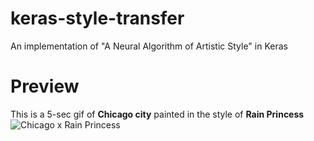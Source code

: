 # keras-style-transfer
An implementation of "A Neural Algorithm of Artistic Style" in Keras

# Preview
This is a 5-sec gif of **Chicago city** painted in the style of **Rain Princess**
![Chicago x Rain Princess](https://github.com/devAmoghS/keras-style-transfer/blob/master/chicago_x_rain_princess.gif)


